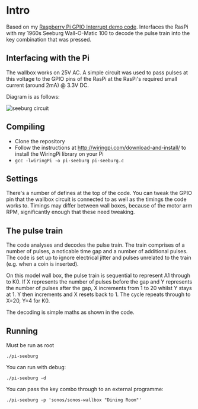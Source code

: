 Intro
=====

Based on my [Raspberry Pi GPIO Interrupt demo code](https://github.com/phil-lavin/raspberry-pi-gpio-interrupt). Interfaces the RasPi with my
1960s Seeburg Wall-O-Matic 100 to decode the pulse train into the key combination that was pressed.

Interfacing with the Pi
-----------------------

The wallbox works on 25V AC. A simple circuit was used to pass pulses at this voltage to the GPIO pins of the RasPi at the RasPi's required
small current (around 2mA) @ 3.3V DC.

Diagram is as follows:

![seeburg circuit](http://phil-lavin.github.io/raspberry-pi-seeburg-wallbox/seeburg-circuit.png)

Compiling
---------

* Clone the repository
* Follow the instructions at http://wiringpi.com/download-and-install/ to install the WiringPi library on your Pi
* ```gcc -lwiringPi -o pi-seeburg pi-seeburg.c```

Settings
--------

There's a number of defines at the top of the code. You can tweak the GPIO pin that the wallbox circuit is connected to as well as the timings
the code works to. Timings may differ between wall boxes, because of the motor arm RPM, significantly enough that these need tweaking.

The pulse train
---------------

The code analyses and decodes the pulse train. The train comprises of a number of pulses, a noticable time gap and a number of additional pulses.
The code is set up to ignore electrical jitter and pulses unrelated to the train (e.g. when a coin is inserted).

On this model wall box, the pulse train is sequential to represent A1 through to K0. If X represents the number of pulses before the gap and Y
represents the number of pulses after the gap, X increments from 1 to 20 whilst Y stays at 1. Y then increments and X resets back to 1. The cycle
repeats through to X=20, Y=4 for K0.

The decoding is simple maths as shown in the code.

Running
-------
Must be run as root

```
./pi-seeburg
```

You can run with debug:

```
./pi-seeburg -d
```

You can pass the key combo through to an external programme:

```
./pi-seeburg -p 'sonos/sonos-wallbox "Dining Room"'
```

